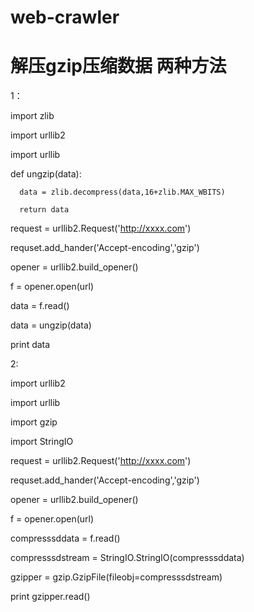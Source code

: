 # web-crawler
# 解压gzip压缩数据 两种方法


1：

  import zlib
  
  import urllib2
  
  import urllib
  
  def ungzip(data):
  
      data = zlib.decompress(data,16+zlib.MAX_WBITS)
      
      return data
    
  request = urllib2.Request('http://xxxx.com')
  
  requset.add_hander('Accept-encoding','gzip')
  
  opener = urllib2.build_opener()
  
  f = opener.open(url)
  
  data = f.read()
  
  data = ungzip(data)
  
  print data
  
  
  
  
2:

  import urllib2
  
  import urllib
  
  import gzip
  
  import StringIO
  
  request = urllib2.Request('http://xxxx.com')
  
  requset.add_hander('Accept-encoding','gzip')
  
  opener = urllib2.build_opener()
  
  f = opener.open(url)
  
  compresssddata = f.read()
  
  compresssdstream = StringIO.StringIO(compresssddata)
  
  gzipper = gzip.GzipFile(fileobj=compresssdstream)
  
  print gzipper.read()

